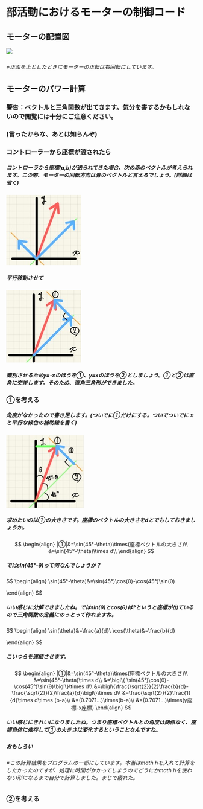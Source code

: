 # 部活動におけるモーターの制御コード

## モーターの配置図

![](https://user-images.githubusercontent.com/75959529/137630187-3db6e2a3-9cfa-41cb-8887-9cf5d0d3379e.jpg)

###### ※正面を上としたときにモーターの正転は右回転にしています。



## モーターのパワー計算

### 警告：ベクトルと三角関数が出てきます。気分を害するかもしれないので閲覧には十分にご注意ください。

### (言ったからな、あとは知らんぞ)



### コントローラーから座標が渡されたら

##### コントローラから座標(a,b)が送られてきた場合、次の赤のベクトルが考えられます。この際、モーターの回転方向は青のベクトルと言えるでしょう。(詳細は省く)

![](\image\S__3383321.jpg)

##### 平行移動させて

![](\image\S__3383322.jpg)

##### 識別させるためy=-xのほうを①、y=xのほうを②としましょう。①と②は直角に交差します。そのため、直角三角形ができました。

### ①を考える

##### 角度がなかったので書き足します。(ついでに①だけにする。ついでついでにｘと平行な緑色の補助線を書く)

![](\image\S__3383323.jpg)

##### 求めたいのは①の大きさです。座標のベクトルの大きさをdとでもしておきましょうか。

$$
\begin{align}
|①|&=\sin(45°-\theta)\times(座標ベクトルの大きさ)\\
&=\sin(45°-\theta)\times d\\
\end{align}
$$

##### ではsin(45°-θ)って何なんでしょうか？

$$
\begin{align}
\sin(45°-\theta)&=\sin(45°)\cos(θ)-\cos(45°)\sin(θ)

\end{align}
$$

##### いい感じに分解できましたね。ではsin(θ)とcos(θ)は?というと座標が出ているので三角関数の定義にのっとって作れますね。

$$
\begin{align}
\sin(\theta)&=\frac{a}{d}\\
\cos(\theta)&=\frac{b}{d}

\end{align}
$$



##### こいつらを連結させます。

$$
\begin{align}
|①|&=\sin(45°-\theta)\times(座標ベクトルの大きさ)\\
&=\sin(45°-\theta)\times d\\
&=\bigl\{ \sin(45°)\cos(θ)-\cos(45°)\sin(θ)\bigl\}\times d\\
&=\bigl\{\frac{\sqrt{2}}{2}\frac{b}{d}-\frac{\sqrt{2}}{2}\frac{a}{d}\bigl\}\times d\\
&=\frac{\sqrt{2}}{2}\frac{1}{d}\times d\times (b-a)\\
&=(0.7071...)\times(b-a)\\
&=(0.7071...)\times(y座標-x座標)
\end{align}
$$

##### いい感じにきれいになりましたね。つまり座標ベクトルとの角度は関係なく、座標自体に依存して①の大きさは変化するということなんですね。



##### おもしろい



###### ※この計算結果をプログラムの一部にしています。本当はmath.hを入れて計算をしたかったのですが、処理に時間がかかってしまうのでどうにかmath.hを使わない形になるまで自分で計算しました。まじで疲れた。



### ②を考える

